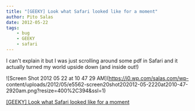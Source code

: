 ```yaml
---
title: "[GEEKY] Look what Safari looked like for a moment"
author: Pito Salas
date: 2012-05-22
tags:
    - bug
    - GEEKY
    - safari
---
```




I can't explain it but I was just scrolling around some pdf in Safari and it
actually turned my world upside down (and inside out!)

![Screen Shot 2012 05 22 at 10 47 29 AM](https://i0.wp.com/salas.com/wp-
content/uploads/2012/05/e5562-screen20shot202012-05-2220at2010-47-2920am.png?resize=400%2C394&ssl=1)


[[GEEKY] Look what Safari looked like for a moment](None)
